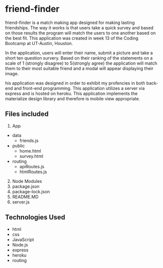 # friend-finder

friend-finder is a match making app designed for making lasting friendships. The way it works is that users take a quick survey and based on those results the program will match the users to one another based on the best fit. This application was created in week 13 of the Coding Bootcamp at UT-Austin, Houston. 

In the application, users will enter their name, submit a picture and take a short ten question survery. Based on their ranking of the statements on a scale of 1 (strongly disagree) to 5(strongly agree) the application will match them to their most suitable friend and a modal will appear displaying their image. 

his application was designed in order to exhibit my profencies in both back-end and front-end programming. This application utilizes a server via express and is hosted on heroku. This application implements the materialize design library and therefore is mobile view appropriate. 

## Files included 

1. App
  * data
       * friends.js
  * public 
      * home.html
      * survey.html
  * routing
    * apiRoutes.js 
    * htmlRoutes.js
2. Node Modules 
3. package.json
4. package-lock.json
5. README.MD
6. server.js

## Technologies Used 
* html
* css
* JavaScript
* Node.js
* express 
* heroku 
* routing





    



